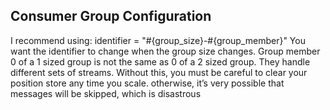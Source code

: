 ## Consumer Group Configuration

I recommend using: identifier = "#{group_size}-#{group_member}" You want the identifier to change when the group size changes. Group member 0 of a 1 sized group is not the same as 0 of a 2 sized group. They handle different sets of streams. Without this, you must be careful to clear your position store any time you scale. otherwise, it’s very possible that messages will be skipped, which is disastrous